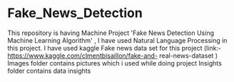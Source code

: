 # Fake_News_Detection
This repository is having Machine Project 'Fake News Detection Using Machine Learning Algorithm' , I have used Natural Language Processing in this project.
I have used kaggle Fake news data set for this project (link:- https://www.kaggle.com/clmentbisaillon/fake-and- real-news-dataset )
Images folder contains pictures which i used while doing project
Insights folder contains data insights
